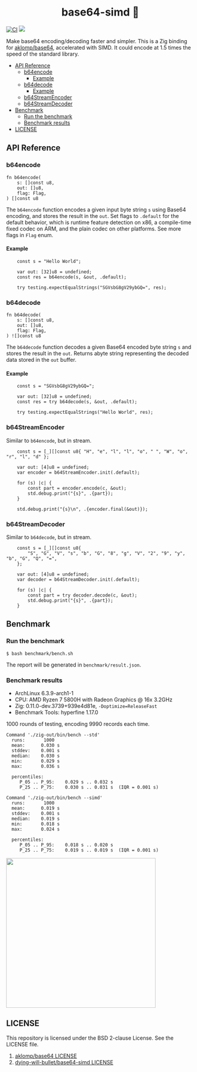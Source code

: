 <h1 align="center"> base64-simd 🚀 </h1>

[![CI](https://github.com/dying-will-bullet/base64-simd/actions/workflows/ci.yaml/badge.svg)](https://github.com/dying-will-bullet/base64-simd/actions/workflows/ci.yaml)
![](https://img.shields.io/badge/language-zig-%23ec915c)

Make base64 encoding/decoding faster and simpler.
This is a Zig binding for [aklomp/base64](https://github.com/aklomp/base64),
accelerated with SIMD. It could encode at 1.5 times the speed of the standard library.

- [API Reference](#api-reference)
  - [b64encode](#b64encode)
    - [Example](#example)
  - [b64decode](#b64decode)
    - [Example](#example-1)
  - [b64StreamEncoder](#b64streamencoder)
  - [b64StreamDecoder](#b64streamdecoder)
- [Benchmark](#benchmark)
  - [Run the benchmark](#run-the-benchmark)
  - [Benchmark results](#benchmark-results)
- [LICENSE](#license)

## API Reference

### b64encode

```zig
fn b64encode(
    s: []const u8,
    out: []u8,
    flag: Flag,
) []const u8
```

The `b64encode` function encodes a given input byte string `s` using Base64 encoding,
and stores the result in the `out`.
Set flags to `.default` for the default behavior, which is runtime feature detection on x86,
a compile-time fixed codec on ARM, and the plain codec on other platforms.
See more flags in `Flag` enum.

#### Example

```zig
    const s = "Hello World";

    var out: [32]u8 = undefined;
    const res = b64encode(s, &out, .default);

    try testing.expectEqualStrings("SGVsbG8gV29ybGQ=", res);
```

### b64decode

```zig
fn b64decode(
    s: []const u8,
    out: []u8,
    flag: Flag,
) ![]const u8
```

The `b64decode` function decodes a given Base64 encoded byte string `s`
and stores the result in the `out`. Returns abyte string representing the decoded data stored in the `out` buffer.

#### Example

```zig
    const s = "SGVsbG8gV29ybGQ=";

    var out: [32]u8 = undefined;
    const res = try b64decode(s, &out, .default);

    try testing.expectEqualStrings("Hello World", res);
```

### b64StreamEncoder

Similar to `b64encode`, but in stream.

```zig
    const s = [_][]const u8{ "H", "e", "l", "l", "o", " ", "W", "o", "r", "l", "d" };

    var out: [4]u8 = undefined;
    var encoder = b64StreamEncoder.init(.default);

    for (s) |c| {
        const part = encoder.encode(c, &out);
        std.debug.print("{s}", .{part});
    }

    std.debug.print("{s}\n", .{encoder.final(&out)});
```

### b64StreamDecoder

Similar to `b64decode`, but in stream.

```zig
    const s = [_][]const u8{
        "S", "G", "V", "s", "b", "G", "8", "g", "V", "2", "9", "y", "b", "G", "Q", "=",
    };

    var out: [4]u8 = undefined;
    var decoder = b64StreamDecoder.init(.default);

    for (s) |c| {
        const part = try decoder.decode(c, &out);
        std.debug.print("{s}", .{part});
    }
```

## Benchmark

### Run the benchmark

```
$ bash benchmark/bench.sh
```

The report will be generated in `benchmark/result.json`.

### Benchmark results

- ArchLinux 6.3.9-arch1-1
- CPU: AMD Ryzen 7 5800H with Radeon Graphics @ 16x 3.2GHz
- Zig: 0.11.0-dev.3739+939e4d81e, `-Doptimize=ReleaseFast`
- Benchmark Tools: hyperfine 1.17.0

1000 rounds of testing, encoding 9990 records each time.

```
Command './zig-out/bin/bench --std'
  runs:       1000
  mean:      0.030 s
  stddev:    0.001 s
  median:    0.030 s
  min:       0.029 s
  max:       0.036 s

  percentiles:
     P_05 .. P_95:    0.029 s .. 0.032 s
     P_25 .. P_75:    0.030 s .. 0.031 s  (IQR = 0.001 s)

Command './zig-out/bin/bench --simd'
  runs:       1000
  mean:      0.019 s
  stddev:    0.001 s
  median:    0.019 s
  min:       0.018 s
  max:       0.024 s

  percentiles:
     P_05 .. P_95:    0.018 s .. 0.020 s
     P_25 .. P_75:    0.019 s .. 0.019 s  (IQR = 0.001 s)
```

<img width="400" height="400" src="https://github.com/dying-will-bullet/base64-simd/assets/9482395/72a93668-afdb-48b3-b33b-b7b30aed4659">

## LICENSE

This repository is licensed under the BSD 2-clause License. See the LICENSE file.

1. [aklomp/base64 LICENSE](https://github.com/dying-will-bullet/base64-simd/blob/master/LICENSE)
2. [dying-will-bullet/base64-simd LICENSE](https://github.com/aklomp/base64/blob/master/LICENSE)
